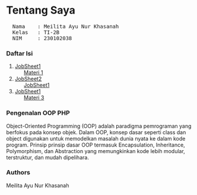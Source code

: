 # Tentang Saya
<pre>
  Nama    : Meilita Ayu Nur Khasanah
  Kelas   : TI-2B
  NIM     : 230102038
</pre>

<h3>Daftar Isi</h3>
<ol>
<li><a href="P.Web_2/Pertemuan1&2>Pertemuan 1 & 2</a></li>
  <ul><a href="P.Web_2/P.Web_2/Pertemuan1&2/Jobsheet1">JobSheet1</a></ul>
<ul><a href="P.Web_2/P.Web_2/Pertemuan1&2/materi1">Materi 1</a></ul>
<li><a href="P.Web_2/Pertemuan3&4>Pertemuan 3 & 4</a></li>
 <ul><a href="P.Web_2/P.Web_2/Pertemuan3&4/Jobsheet2">JobSheet2</a></ul>
  <ul><a href="P.Web_2/P.Web_2/Pertemuan3&4/materi2">JobSheet1</a></ul>
<li><a href="P.Web_2/Pertemuan5&6>Pertemuan 5 & 6</a></li>
  <ul><a href="P.Web_2/P.Web_2/Pertemuan5&6/Jobsheet1">JobSheet1</a></ul>
<ul><a href="P.Web_2/P.Web_2/Pertemuan5&6/materi3">Materi 3</a></ul>
</ol>

<h3>Pengenalan OOP PHP</h3>
Object-Oriented Programming (OOP) adalah paradigma pemrograman yang
berfokus pada konsep objek. Dalam OOP, konsep dasar seperti class dan object digunakan untuk memodelkan masalah dunia nyata ke dalam kode program. Prinsip prinsip dasar OOP termasuk Encapsulation, Inheritance, Polymorphism, dan Abstraction yang memungkinkan kode lebih modular, terstruktur, dan mudah dipelihara.

<h3>Authors</h3>
Meilita Ayu Nur Khasanah

